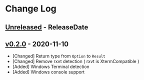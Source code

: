 # Change Log

## [Unreleased](https://github.com/dalance/termbg/compare/v0.2.0...Unreleased) - ReleaseDate

## [v0.2.0](https://github.com/dalance/termbg/compare/v0.1.0...v0.2.0) - 2020-11-10

* [Changed] Return type from `Option` to `Result`
* [Changed] Remove rxvt detection ( rxvt is XtermCompatible )
* [Added] Windows Terminal detection
* [Added] Windows console support

